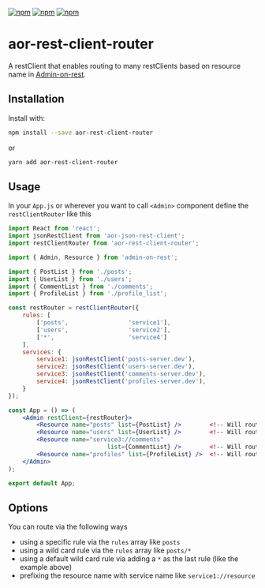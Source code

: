 [![npm](https://img.shields.io/npm/dw/aor-rest-client-router.svg)](https://www.npmjs.com/package/aor-rest-client-router)
[![npm](https://img.shields.io/npm/v/aor-rest-client-router.svg)](https://www.npmjs.com/package/aor-rest-client-router)
[![npm](https://img.shields.io/npm/l/aor-rest-client-router.svg)](https://www.npmjs.com/package/aor-rest-client-router)

# aor-rest-client-router

A restClient that enables routing to many restClients based on resource name in [Admin-on-rest](https://github.com/marmelab/admin-on-rest/).

## Installation

Install with:

```sh
npm install --save aor-rest-client-router
```

or

```sh
yarn add aor-rest-client-router
```

## Usage

In your `App.js` or wherever you want to call `<Admin>` component define the `restClientRouter` like this

```jsx
import React from 'react';
import jsonRestClient from 'aor-json-rest-client';
import restClientRouter from 'aor-rest-client-router';

import { Admin, Resource } from 'admin-on-rest';

import { PostList } from './posts';
import { UserList } from './users';
import { CommentList } from './comments';
import { ProfileList } from './profile_list';

const restRouter = restClientRouter({
    rules: [
        ['posts',                 'service1'],
        ['users',                 'service2'],
        ['*',                     'service4']
    ],
    services: {
        service1: jsonRestClient('posts-server.dev'),
        service2: jsonRestClient('users-server.dev'),
        service3: jsonRestClient('comments-server.dev'),
        service4: jsonRestClient('profiles-server.dev'),
    }
});

const App = () => (
    <Admin restClient={restRouter}>
        <Resource name="posts" list={PostList} />        <!-- Will route to service1 -->
        <Resource name="users" list={UserList} />        <!-- Will route to service2 -->
        <Resource name="service3://comments"  
                            list={CommentList} />        <!-- Will route to service3 (explicit route) -->
        <Resource name="profiles" list={ProfileList} />  <!-- Will route to service4 (via the wildcard '*' rule) -->
    </Admin>
);

export default App;
```

## Options

You can route via the following ways

* using a specific rule via the `rules` array like `posts`
* using a wild card rule via the `rules` array like `posts/*` 
* using a default wild card rule via adding a `*` as the last rule (like the example above)
* prefixing the resource name with service name like `service1://resource`
